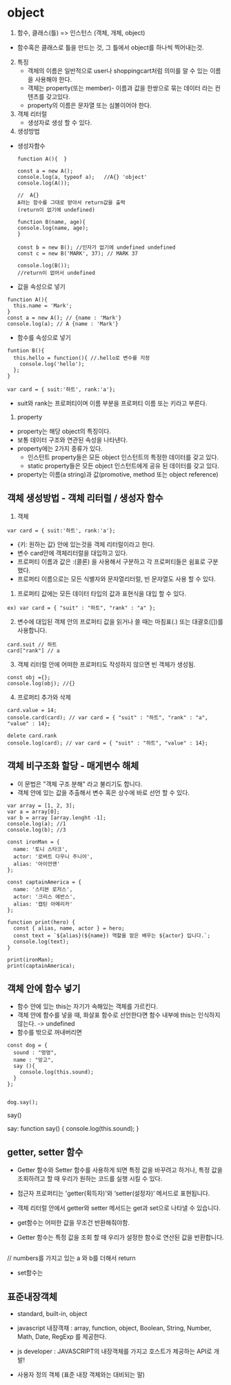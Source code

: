 
# object

1. 함수, 클래스(틀) => 인스턴스 (객체, 개체, object)
  - 함수혹은 클래스로 틀을 만드는 것, 그 틀에서 object를 하나씩 찍어내는것.
2. 특징
   - 객체의 이름은 일반적으로 user나 shoppingcart처럼 의미를 알 수 있는 이름을 사용해야 한다.
   - 객체는 property(또는 member)- 이름과 값을 한쌍으로 묶는 데이터 라는 컨텐츠를 갖고있다.
   - property의 이름은 문자열 또는 심볼이어야 한다.
3. 객체 리터럴
   - 생성자로 생성 할 수 있다.
4. 생성방법
- 생성자함수
  ```
  function A(){  }

  const a = new A();
  console.log(a, typeof a);   //A{} 'object'
  console.log(A());

  //  A{}
  A라는 함수를 그대로 받아서 return값을 출력
  (return이 없기에 undefined)
  ```


    ```
    function B(name, age){
    console.log(name, age);
    }

    const b = new B(); //인자가 없기에 undefined undefined
    const c = new B('MARK', 37); // MARK 37

    console.log(B());
    //return이 없어서 undefined
    ```


- 값을 속성으로 넣기
```
function A(){
  this.name = 'Mark';
}
const a = new A(); // {name : 'Mark'}
console.log(a); // A {name : 'Mark'}
```

- 함수를 속성으로 넣기
```
funtion B(){
  this.hello = function(){ //.hello로 변수를 지정
    console.log('hello');
  };
}
```




```
var card = { suit:'하트', rank:'a'};
```
- suit와 rank는 프로퍼티이며 이름 부분을 프로퍼티 이름 또는 키라고 부른다.
1. property
  - property는 해당 object의 특징이다.
  - 보통 데이터 구조와 연관된 속성을 나타낸다.
  - property에는 2가지 종류가 있다.
    - 인스턴트 property들은 모든 object 인스턴트의 특정한 데이터를 갖고 있다.
    - static property들은 모든 object 인스턴트에게 공유 된 데이터를 갖고 있다.
  - property는 이름(a string)과 값(promotive, method  또는 object reference)


## 객체 생성방법 - 객체 리터럴 / 생성자 함수

1. 객체
```
var card = { suit:'하트', rank:'a'};
```
- {키: 원하는 값} 안에 있는것을 객체 리터럴이라고 한다.
- 변수 card안에 객체리터럴을 대입하고 있다.
- 프로퍼티 이름과 값은 :(콜론) 을 사용해서 구분하고 각 프로퍼티들은 쉼표로 구분 했다.
- 프로퍼티 이름으로는 모든 식별자와 문자열리터럴, 빈 문자열도 사용 할 수 있다.

1) 프로퍼티 값에는 모든 데이터 타입의 값과 표현식을 대입 할 수 있다.
```
ex) var card = { "suit" : "하트", "rank" : "a" };
```

2) 변수에 대입된 객체 안의 프로퍼티 값을 읽거나 쓸 때는 마침표(.) 또는 대괄호([])를 사용합니다.
```
card.suit // 하트
card["rank"] // a
```

3) 객체 리터럴 안에 어떠한 프로퍼티도 작성하지 않으면 빈 객체가 생성됨.
```
const obj ={};
console.log(obj); //{}
```

4) 프로퍼티 추가와 삭제
```
card.value = 14;
console.card(card); // var card = { "suit" : "하트", "rank" : "a", "value" : 14};

delete card.rank
console.log(card); // var card = { "suit" : "하트", "value" : 14};
```





## 객체 비구조화 할당 - 매게변수 해체
- 이 문법은 "객체 구조 분해" 라고 불리기도 합니다.
- 객체 안에 있는 값을 추출해서 변수 혹은 상수에 바로 선언 할 수 있다.

```
var array = [1, 2, 3];
var a = array[0];
var b = array [array.lenght -1];
console.log(a); //1
console.log(b); //3
```
```
const ironMan = {
  name: '토니 스타크',
  actor: '로버트 다우니 주니어',
  alias: '아이언맨'
};

const captainAmerica = {
  name: '스티븐 로저스',
  actor: '크리스 에반스',
  alias: '캡틴 아메리카'
};

function print(hero) {
  const { alias, name, actor } = hero;
  const text = `${alias}(${name}) 역할을 맡은 배우는 ${actor} 입니다.`;
  console.log(text);
}

print(ironMan);
print(captainAmerica);
```

## 객체 안에 함수 넣기
- 함수 안에 있는 this는 자기가 속해있는 객체를 가르킨다.
- 객체 안에 함수를 넣을 때, 화살표 함수로 선언한다면 함수 내부에 this는 인식하지 않는다. -> undefined
- 함수를 밖으로 꺼내버리면
```
const dog = {
  sound : "멍멍",
  name : "망고",
  say (){
    console.log(this.sound);
  }
};


dog.say();
```

say()

say: function say() {
    console.log(this.sound);
}


##  getter, setter 함수
- Getter 함수와 Setter 함수를 사용하게 되면 특정 값을 바꾸려고 하거나, 특정 값을 조회하려고 할 때 우리가 원하는 코드를 실행 시킬 수 있다.
- 접근자 프로퍼티는 'getter(획득자)'와 ‘setter(설정자)’ 메서드로 표현됩니다.
- 객체 리터럴 안에서 getter와 setter 메서드는 get과 set으로 나타낼 수 있습니다.


- get함수는 어떠한 값을 무조건 반환해줘야함.
- Getter 함수는 특정 값을 조회 할 때 우리가 설정한 함수로 연산된 값을 반환합니다.


```

```
   // numbers를 가지고 있는 a 와 b를 더해서 return

- set함수는



## 표준내장객체
- standard, built-in, object

- javascript 내장객채 : array, function, object, Boolean, String, Number, Math, Date, RegExp 를 제공한다.
- js developer : JAVASCRIPT의 내장객체를 가지고 호스트가 제공하는 API로 개발!
- 사용자 정의 객체 (표준 내장 객체와는 대비되는 말)